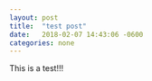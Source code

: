 ```yaml
---
layout: post
title:  "test post"
date:   2018-02-07 14:43:06 -0600
categories: none
---
```

This is a test!!!